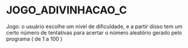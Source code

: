 # JOGO_ADIVINHACAO_C

Jogo:
o usuário escolhe um nível de dificuldade, e a partir disso tem um certo número de tentativas para acertar o número aleatório gerado pelo programa ( de 1 a 100 )
